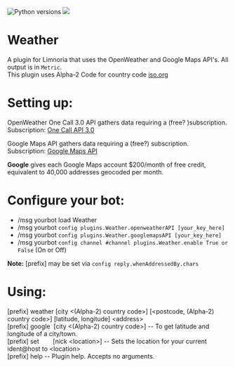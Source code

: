 ![Python versions](https://img.shields.io/badge/Python-version-blue) ![](https://img.shields.io/badge/3.9%2C%203.10%2C%203.11-blue.svg)
# Weather

A plugin for Limnoria that uses the OpenWeather and Google Maps API's. All output is in `Metric`.\
This plugin uses Alpha-2 Code for country code [iso.org](https://www.iso.org/obp/ui#iso:pub:PUB500001:en)

Setting up:
==========

OpenWeather One Call 3.0 API gathers data requiring a (free? )subscription.\
Subscription: [One Call API 3.0](https://openweathermap.org/api/one-call-3)

Google Maps API gathers data requiring a (free?) subscription.\
Subscription: [Google Maps API](https://developers.google.com/maps)

**Google** gives each Google Maps account $200/month of free credit, equivalent to 40,000 addresses geocoded per month.

Configure your bot:
==================

* /msg yourbot load Weather
* /msg yourbot `config plugins.Weather.openweatherAPI [your_key_here]`
* /msg yourbot `config plugins.Weather.googlemapsAPI [your_key_here]`
* /msg yourbot `config channel #channel plugins.Weather.enable True or False` (On or Off)

**Note:** [prefix] may be set via `config reply.whenAddressedBy.chars`

Using:
=====

[prefix] weather [city <(Alpha-2) country code>] [<postcode, (Alpha-2) country code>] [latitude, longitude] \<address\>\
[prefix] google&nbsp; [city <(Alpha-2) country code>] -- To get latitude and longitude of a city/town.\
[prefix] set&nbsp;&nbsp;&nbsp;&nbsp;&nbsp;&nbsp;&nbsp;&nbsp;[nick \<location\>] -- Sets the location for your current ident@host to \<location\>\
[prefix] help -- Plugin help. Accepts no arguments.



